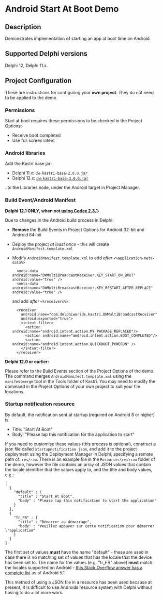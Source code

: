 # Android Start At Boot Demo

## Description

Demonstrates implementation of starting an app at boot time on Android.

## Supported Delphi versions

Delphi 12, Delphi 11.x.

## Project Configuration

These are instructions for configuring your **own project**. They do not need to be applied to the demo.

### Permissions

Start at boot requires these permissions to be checked in the Project Options:

* Receive boot completed
* Use full screen intent

### Android libraries

Add the Kastri base jar:

* Delphi 11.x: [`dw-kastri-base-2.0.0.jar`](https://github.com/DelphiWorlds/Kastri/blob/master/Lib/dw-kastri-base-2.0.0.jar) 
* Delphi 12.x: [`dw-kastri-base-3.0.0.jar`](https://github.com/DelphiWorlds/Kastri/blob/master/Lib/dw-kastri-base-3.0.0.jar) 
 
..to the Libraries node, under the Android target in Project Manager.

### Build Event/Android Manifest

**Delphi 12.1 ONLY, when not [using Codex 2.3.1](../../Delphi12.1.AndroidManifestIssue.md):**

Due to changes in the Android build process in Delphi:

* **Remove** the Build Events in Project Options for Android 32-bit and Android 64-bit 
* Deploy the project *at least once* - this will create `AndroidManifest.template.xml`
* Modify `AndroidManifest.template.xml` to add *after* `<%application-meta-data%>`

  ```
    <meta-data android:name="DWMultiBroadcastReceiver.KEY_START_ON_BOOT" android:value="true" />
    <meta-data android:name="DWMultiBroadcastReceiver.KEY_RESTART_AFTER_REPLACE" android:value="true" />
  ```

  and add *after* `<%receivers%>`:

  ```
    <receiver
      android:name="com.delphiworlds.kastri.DWMultiBroadcastReceiver"
      android:exported="true">
      <intent-filter>
        <action android:name="android.intent.action.MY_PACKAGE_REPLACED"/>
        <action android:name="android.intent.action.BOOT_COMPLETED"/>
        <action android:name="android.intent.action.QUICKBOOT_POWERON" />
      </intent-filter>
    </receiver>
  ``` 

**Delphi 12.0 or earlier:**

Please refer to the Build Events section of the Project Options of the demo. The command merges `AndroidManifest.template.xml` using the `manifestmerge` tool in the Tools folder of Kastri. You may need to modify the command in the Project Options of your own project to suit your file locations.

### Startup notification resource

By default, the notification sent at startup (required on Android 8 or higher) is: 

* Title: "Start At Boot"
* Body: "Please tap this notification for the application to start"

If you need to customise these values (this process is optional), construct a json file called `startupnotification.json`, and add it to the project deployment using the Deployment Manager in Delphi, specifying a remote path of: `res/raw`. There is an example file in the `Resources\res\raw` folder of the demo, however the file contains an array of JSON values that contain the locale identifier that the values apply to, and the title and body values, e.g.:

```
[
  {
    "default" : { 
      "title" : "Start At Boot",
      "body" : "Please tap this notification to start the application" 
    }
  },
  {
    "fr_FR" : {
      "title" : "Démarrer au démarrage",
      "body" : "Veuillez appuyer sur cette notification pour démarrer l'application"
    } 
  }
]
```

The first set of values **must** have the name "default" - these are used in case there is no matching set of values that has the locale that the device has been set to. The name for the values (e.g. "fr_FR" above) **must** match the locales supported on Android - [this Stack Overflow answer has a complete list](https://stackoverflow.com/a/30028371/3164070) as of Android 5.1. 

This method of using a JSON file in a resource has been used because at present, it is difficult to use Androids resource system with Delphi without having to do a lot more work.










